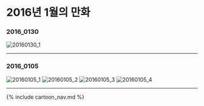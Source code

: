 # 2016년 1월의 만화

### 2016_0130
![20160130_1](/2016_01/20160130_1.jpg)

* * *

### 2016_0105
![20160105_1](/2016_01/20160105_1.jpg)
![20160105_2](/2016_01/20160105_2.jpg)
![20160105_3](/2016_01/20160105_3.jpg)
![20160105_4](/2016_01/20160105_4.jpg)

* * *

{% include cartoon_nav.md %}
